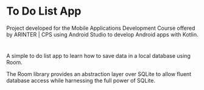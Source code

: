 # To Do List App
Project developed for the Mobile Applications Development Course offered by ARINTER | CPS using Android Studio to develop Android apps with Kotlin.

#

A simple to do list app to learn how to save data in a local database using Room.

The Room library provides an abstraction layer over SQLite to allow fluent database access while harnessing the full power of SQLite.
